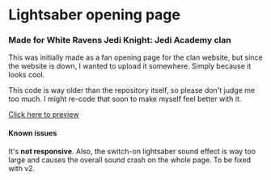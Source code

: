 # Lightsaber opening page
### Made for White Ravens Jedi Knight: Jedi Academy clan

This was initially made as a fan opening page for the clan website, but since the website is down, I wanted to upload it somewhere. Simply because it looks cool.

This code is way older than the repository itself, so please don't judge me too much. I might re-code that soon to make myself feel better with it.

[Click here to preview](https://wik-z.github.io/lightsaber-homepage)


#### Known issues
It's **not responsive**. Also, the switch-on lightsaber sound effect is way too large and causes the overall sound crash on the whole page. To be fixed with v2.
